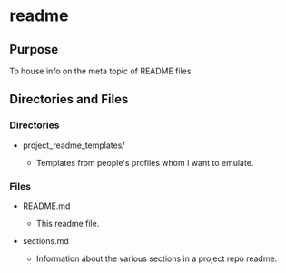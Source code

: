 # readme

## Purpose

To house info on the meta topic of README files.

## Directories and Files

### Directories

- project_readme_templates/

  - Templates from people's profiles whom I want to emulate.

### Files

- README.md

  - This readme file.

- sections.md

  - Information about the various sections in a project repo readme.
